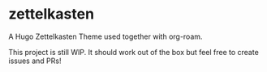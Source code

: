 # zettelkasten
A Hugo Zettelkasten Theme used together with org-roam.

This project is still WIP.
It should work out of the box but feel free to create issues and PRs!

